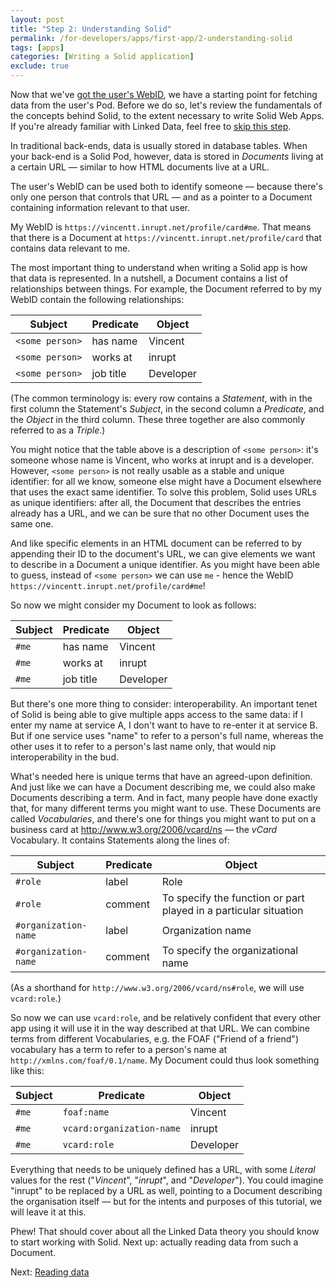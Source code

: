 ```yaml
---
layout: post
title: "Step 2: Understanding Solid"
permalink: /for-developers/apps/first-app/2-understanding-solid
tags: [apps]
categories: [Writing a Solid application]
exclude: true
---
```


Now that we've [got the user's WebID]({{site.baseUrl}}/for-developers/apps/first-app/1-authentication), we have a starting point for fetching
data from the user's Pod. Before we do so, let's review the fundamentals of the concepts behind
Solid, to the extent necessary to write Solid Web Apps. If you're already familiar with Linked Data,
feel free to [skip this step]({{site.baseUrl}}/for-developers/apps/first-app/3-reading-data).

In traditional back-ends, data is usually stored in database tables. When your back-end is a Solid
Pod, however, data is stored in _Documents_ living at a certain URL — similar to how HTML documents
live at a URL.

The user's WebID can be used both to identify someone — because there's only one person that
controls that URL — and as a pointer to a Document containing information relevant to that user.

My WebID is `https://vincentt.inrupt.net/profile/card#me`. That means that there is a Document at
`https://vincentt.inrupt.net/profile/card` that contains data relevant to me.

The most important thing to understand when writing a Solid app is how that data is represented. In
a nutshell, a Document contains a list of relationships between things. For example, the Document
referred to by my WebID contain the following relationships:

| Subject | Predicate | Object |
| --- | --- | --- |
| `<some person>` | has name  | Vincent   |
| `<some person>` | works at  | inrupt    |
| `<some person>` | job title | Developer |

(The common terminology is: every row contains a _Statement_, with in the first column the
Statement's _Subject_, in the second column a _Predicate_, and the _Object_ in the third column.
These three together are also commonly referred to as a _Triple_.)

You might notice that the table above is a description of `<some person>`: it's someone whose name
is Vincent, who works at inrupt and is a developer. However, `<some person>` is not really usable as
a stable and unique identifier: for all we know, someone else might have a Document elsewhere that
uses the exact same identifier. To solve this problem, Solid uses URLs as unique identifiers: after
all, the Document that describes the entries already has a URL, and we can be sure that no other
Document uses the same one.

And like specific elements in an HTML document can be referred to by appending their ID to the
document's URL, we can give elements we want to describe in a Document a unique identifier. As you
might have been able to guess, instead of `<some person>` we can use `me` - hence the WebID
`https://vincentt.inrupt.net/profile/card#me`!

So now we might consider my Document to look as follows:

| Subject | Predicate | Object |
| --- | --- | --- |
| `#me` | has name  | Vincent   |
| `#me` | works at  | inrupt    |
| `#me` | job title | Developer |

But there's one more thing to consider: interoperability. An important tenet of Solid is being able
to give multiple apps access to the same data: if I enter my name at service A, I don't want to have
to re-enter it at service B. But if one service uses "name" to refer to a person's full name,
whereas the other uses it to refer to a person's last name only, that would nip interoperability in
the bud.

What's needed here is unique terms that have an agreed-upon definition. And just like we can have a
Document describing me, we could also make Documents describing a term. And in fact, many people
have done exactly that, for many different terms you might want to use. These Documents are called
_Vocabularies_, and there's one for things you might want to put on a business card at
http://www.w3.org/2006/vcard/ns — the _vCard_ Vocabulary. It contains Statements along the lines of:

| Subject | Predicate | Object |
| --- | --- | --- |
| `#role` | label  | Role |
| `#role` | comment | To specify the function or part played in a particular situation |
| `#organization-name` | label | Organization name |
| `#organization-name` | comment | To specify the organizational name |

(As a shorthand for `http://www.w3.org/2006/vcard/ns#role`, we will use `vcard:role`.)

So now we can use `vcard:role`, and be relatively confident that every other app using it will use
it in the way described at that URL. We can combine terms from different Vocabularies, e.g. the FOAF
("Friend of a friend") vocabulary has a term to refer to a person's name at
`http://xmlns.com/foaf/0.1/name`. My Document could thus look something like this:

| Subject | Predicate | Object |
| --- | --- | --- |
| `#me` | `foaf:name`  | Vincent   |
| `#me` | `vcard:organization-name`  | inrupt    |
| `#me` | `vcard:role` | Developer |

Everything that needs to be uniquely defined has a URL, with some _Literal_ values for the rest
("_Vincent_", "_inrupt_", and "_Developer_"). You could imagine "inrupt" to be replaced by a URL as well,
pointing to a Document describing the organisation itself — but for the intents and purposes of this
tutorial, we will leave it at this.

Phew! That should cover about all the Linked Data theory you should know to start working with
Solid. Next up: actually reading data from such a Document.

Next: [Reading data]({{site.baseUrl}}/for-developers/apps/first-app/3-reading-data)
